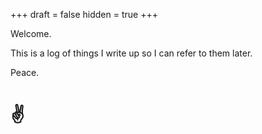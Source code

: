 +++
draft = false
hidden = true
+++

Welcome.

This is a log of things I write up so I can refer to them later.

Peace.

# :v:

